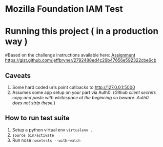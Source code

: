 # Mozilla Foundation IAM Test
# Running this project ( in a production way )

#Based on the challenge instructions available here:
[Assignment]('https://gist.github.com/jeffbryner/2792488ed4c26b47656e592322cbe6cb') https://gist.github.com/jeffbryner/2792488ed4c26b47656e592322cbe6cb

## Caveats

1. Some hard coded urls point callbacks to http://127.0.0.1:5000
2. Assumes some app setup on your part via Auth0. (_Github client secrets copy and paste with whitespace at the beginning so beware.  Auth0 does not strip these._)

## How to run test suite

1. Setup a python virtual env `virtualenv .`
2. `source bin/activate`
3. Run nose `nosetests --with-watch`

